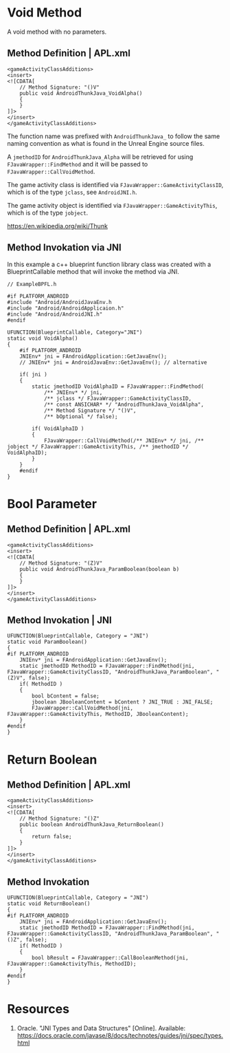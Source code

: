 # Void Method

A void method with no parameters.

## Method Definition | APL.xml

    <gameActivityClassAdditions>
    <insert>
    <![CDATA[
        // Method Signature: "()V"
        public void AndroidThunkJava_VoidAlpha()
        {
        }
    ]]>
    </insert>
    </gameActivityClassAdditions>

The function name was prefixed with `AndroidThunkJava_` to follow the same naming convention as what is
found in the Unreal Engine source files.

A `jmethodID` for `AndroidThunkJava_Alpha` will be retrieved for using `FJavaWrapper::FindMethod` and
it will be passed to `FJavaWrapper::CallVoidMethod`.

The game activity class is identified via `FJavaWrapper::GameActivityClassID`, which is of the type `jclass`,
see `AndroidJNI.h`.

The game activity object is identified via `FJavaWrapper::GameActivityThis`, which is of the type `jobject`.

https://en.wikipedia.org/wiki/Thunk

## Method Invokation via JNI

In this example a c++ blueprint function library class was created with a BlueprintCallable method that will
invoke the method via JNI.

    // ExampleBPFL.h

    #if PLATFORM_ANDROID
    #include "Android/AndroidJavaEnv.h
    #include "Android/AndroidApplicaion.h"
    #include "Android/AndroidJNI.h"
    #endif

    UFUNCTION(BlueprintCallable, Category="JNI")
    static void VoidAlpha()
    {
        #if PLATFORM_ANDROID
        JNIEnv* jni = FAndroidApplication::GetJavaEnv();
        // JNIEnv* jni = AndroidJavaEnv::GetJavaEnv(); // alternative 

        if( jni )
        {
            static jmethodID VoidAlphaID = FJavaWrapper::FindMethod(
                /** JNIEnv* */ jni, 
                /** jclass */ FJavaWrapper::GameActivityClassID, 
                /** const ANSICHAR* */ "AndroidThunkJava_VoidAlpha", 
                /** Method Signature */ "()V", 
                /** bOptional */ false);

            if( VoidAlphaID )
            {
                FJavaWrapper::CallVoidMethod(/** JNIEnv* */ jni, /** jobject */ FJavaWrapper::GameActivityThis, /** jmethodID */ VoidAlphaID);
            }
        }
        #endif
    }


# Bool Parameter

## Method Definition | APL.xml

    <gameActivityClassAdditions>
    <insert>
    <![CDATA[
        // Method Signature: "(Z)V"
        public void AndroidThunkJava_ParamBoolean(boolean b)
        {
        }
    ]]>
    </insert>
    </gameActivityClassAdditions>

## Method Invokation | JNI

    UFUNCTION(BlueprintCallable, Category = "JNI")
    static void ParamBoolean()
    {
    #if PLATFORM_ANDROID
        JNIEnv* jni = FAndroidApplication::GetJavaEnv();
        static jmethodID MethodID = FJavaWrapper::FindMethod(jni, FJavaWrapper::GameActivityClassID, "AndroidThunkJava_ParamBoolean", "(Z)V", false);
        if( MethodID )
        {
            bool bContent = false;
            jboolean JBooleanContent = bContent ? JNI_TRUE : JNI_FALSE;
            FJavaWrapper::CallVoidMethod(jni, FJavaWrapper::GameActivityThis, MethodID, JBooleanContent);
        }
    #endif
    }

# Return Boolean

## Method Definition | APL.xml

    <gameActivityClassAdditions>
    <insert>
    <![CDATA[
        // Method Signature: "()Z"
        public boolean AndroidThunkJava_ReturnBoolean()
        {
            return false;
        }
    ]]>
    </insert>
    </gameActivityClassAdditions>

## Method Invokation

    UFUNCTION(BlueprintCallable, Category = "JNI")
    static void ReturnBoolean()
    {
    #if PLATFORM_ANDROID
        JNIEnv* jni = FAndroidApplication::GetJavaEnv();
        static jmethodID MethodID = FJavaWrapper::FindMethod(jni, FJavaWrapper::GameActivityClassID, "AndroidThunkJava_ParamBoolean", "()Z", false);
        if( MethodID )
        {
            bool bResult = FJavaWrapper::CallBooleanMethod(jni, FJavaWrapper::GameActivityThis, MethodID);
        }
    #endif
    }

# Resources

1. Oracle. "JNI Types and Data Structures" [Online]. Available: https://docs.oracle.com/javase/8/docs/technotes/guides/jni/spec/types.html


